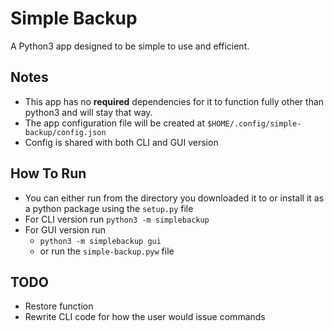 # Simple Backup
A Python3 app designed to be simple to use and efficient.

## Notes
- This app has no **required** dependencies for it to function fully other than python3 and will stay that way.
- The app configuration file will be created at `$HOME/.config/simple-backup/config.json`
- Config is shared with both CLI and GUI version

## How To Run
- You can either run from the directory you downloaded it to or install it as a python package using the `setup.py` file
- For CLI version run `python3 -m simplebackup`
- For GUI version run
  - `python3 -m simplebackup gui`
  - or run the `simple-backup.pyw` file

## TODO
- Restore function
- Rewrite CLI code for how the user would issue commands
